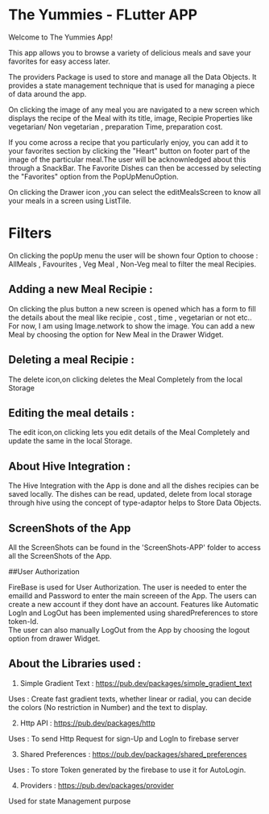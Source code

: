

# The Yummies - FLutter APP

Welcome to The Yummies App!

This app allows you to browse a variety 
of delicious meals and save your favorites 
for easy access later.

The providers Package is used to store and manage all the Data Objects.  It provides a state management technique that is used for managing a piece of data around the app.

On clicking the image of any meal you are navigated to a new screen which displays 
the recipe of the Meal with its title, image, Recipie Properties like 
vegetarian/ Non vegetarian , preparation Time, preparation cost.

If you come across a recipe that you particularly enjoy, you can add it 
to your favorites section by clicking  the "Heart" button on footer part of the 
image of the particular meal.The user will be acknownledged about this through a SnackBar. The Favorite Dishes can then be accessed 
by selecting the "Favorites" option from the PopUpMenuOption.

On clicking the Drawer icon ,you can select the editMealsScreen to know all your meals in a screen using ListTile.
# Filters 
On clicking the popUp menu the user will be shown four Option to choose : AllMeals ,
Favourites , Veg Meal , Non-Veg meal to filter the meal Recipies.

## Adding a new Meal Recipie :
On clicking the plus button a new screen is opened which has a form to fill the details about the meal like recipie , cost , time , vegetarian or not etc..
For now, I am using Image.network to show the image.
You can add a new Meal by choosing the option for New Meal in the Drawer Widget.

## Deleting a meal Recipie :
The delete icon,on clicking deletes the Meal Completely from the local Storage 

## Editing the meal details :
The edit icon,on clicking lets you edit details of the Meal Completely and update  the same in the local Storage. 

## About Hive Integration :
The Hive Integration with the App is done and all the dishes recipies can be saved locally. The dishes can be read, updated, delete from local storage through hive using the concept of type-adaptor helps to Store Data Objects. 

## ScreenShots of the App

All the ScreenShots can be found in the 'ScreenShots-APP' folder to access all the ScreenShots of the App.

##User Authorization 

FireBase is used for User Authorization. The user is needed to enter the emailId and Password to enter the main screeen of the App. The users can create a new account if they dont have an account. 
 Features like Automatic LogIn and LogOut has been implemented using sharedPreferences to store token-Id.     
 The user can also manually LogOut from the App by choosing the logout option from drawer Widget.

## About the Libraries used : 
1) Simple Gradient Text :  https://pub.dev/packages/simple_gradient_text

Uses : Create fast  gradient texts, whether linear or radial, you can  decide the colors (No restriction in Number) and the text to display.

2) Http API : https://pub.dev/packages/http

Uses :  To send Http Request for sign-Up and LogIn to firebase server

3) Shared Preferences : https://pub.dev/packages/shared_preferences

Uses : To store Token generated by the firebase to use
it for AutoLogin.

4) Providers : https://pub.dev/packages/provider 

Used for state Management purpose 
